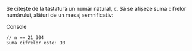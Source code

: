 Se citește de la tastatură un număr natural, x. Să se afișeze suma cifrelor numărului, alături de un mesaj semnificativ:

Console

    // n == 21_304
    Suma cifrelor este: 10

